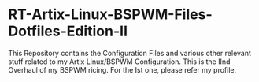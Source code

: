 # RT-Artix-Linux-BSPWM-Files-Dotfiles-Edition-II
This Repository contains the Configuration Files and various other relevant stuff related to my Artix Linux/BSPWM Configuration. This is the IInd Overhaul of my BSPWM ricing. For the Ist one, please refer my profile.

